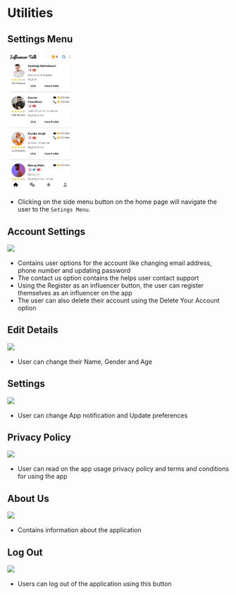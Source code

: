 # Utilities

## Settings Menu

<img src="./home page.jpg" width=150 >

* Clicking on the side menu button on the home page will navigate the user to the `Setings Menu`.


## Account Settings 

<img src="./account settings.jpg" width=150 >


* Contains user options for the account like changing email address, phone number and updating password
* The contact us option contains the helps user contact support
* Using the Register as an influencer button, the user can register themselves as an influencer on the app
* The user can also delete their account using the Delete Your Account option


## Edit Details


<img src="./edit details.jpg" width=150 >


* User can change their Name, Gender and Age


## Settings

<img src="./settings.jpg" width=150 >

* User can change App notification and Update preferences


## Privacy Policy


<img src="./privacy policy.jpg" width=150 >


* User can read on the app usage privacy policy and terms and conditions for using the app


## About Us


<img src="./about us.jpg" width=150 >


* Contains information about the application


## Log Out

<img src="./log out.jpg" width=150 >

* Users can log out of the application using this button





